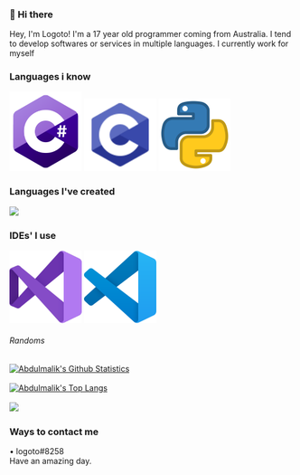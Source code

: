 ### 👋 Hi there
Hey, I'm 
Logoto! I'm a 17 year old programmer coming from Australia. I tend to develop softwares or services in multiple languages. I currently work for myself
 
### Languages i know

<p align="left">
  <img src="https://raw.githubusercontent.com/Mempler/Mempler/master/assets//csharp.svg" width="128" title="" style="max-width: 100%;">
  <img src="https://raw.githubusercontent.com/Mempler/Mempler/master/assets//c.svg" width="128" title="" style="max-width: 100%;">
  <img src="https://raw.githubusercontent.com/Mempler/Mempler/master/assets//py.svg" width="128" title="" style="max-width: 100%;">
  <img src="https://upload.wikimedia.org/wikipedia/commons/c/cf/Lua-Logo.svg" width="128" title="" style="max-width: 100%;">
  <img src="https://upload.wikimedia.org/wikipedia/commons/thumb/4/40/VB.NET_Logo.svg/1200px-VB.NET_Logo.svg.png" width="128" title="" style="max-width: 100%;">
  <img src="https://godotengine.org/themes/godotengine/assets/press/icon_color.png" width="128" title="" style="max-width: 100%;">
  <img src="https://upload.wikimedia.org/wikipedia/commons/thumb/9/99/Unofficial_JavaScript_logo_2.svg/1024px-Unofficial_JavaScript_logo_2.svg.png" width="128" title="" style="max-width: 100%;">
  <img src="https://www.pinclipart.com/picdir/big/53-534873_vector-steam-java-developer-java-icon-png-clipart.png" width="128" title="" style="max-width: 100%;">


 
</p>


### Languages I've created
<p align="left">
  <img src="https://cdn.discordapp.com/attachments/939476829947985970/951789030813610044/zion_Code_Langue_Logo.png">
</p>

### IDEs' I use

<p align="left">
  <img src="https://raw.githubusercontent.com/Mempler/Mempler/master/assets//vs2019.svg" width="128" title="" style="max-width: 100%;">
  <img src="https://raw.githubusercontent.com/Mempler/Mempler/master/assets//visual-studio-code.svg" width="128" title="" style="max-width: 100%;">
  <img src="https://upload.wikimedia.org/wikipedia/commons/thumb/8/82/Text-x-python.svg/1200px-Text-x-python.svg.png" width="128" title="" style="max-width: 100%;">
</p>

###### Randoms
[![Abdulmalik's Github Statistics](https://github-readme-stats.vercel.app/api?username=Logotoss&)](https://github.com/Logotos/github-readme-stats)\
\
[![Abdulmalik's Top Langs](https://github-readme-stats.vercel.app/api/top-langs/?username=Logotos&true&layout=compact)](https://github.com/Logotos/github-readme-stats)\
\
![](https://komarev.com/ghpvc/?username=Logoto&color=blue&style=flat-square)

### Ways to contact me

<p dir="auto">• logoto#8258<br>
Have an amazing day.
